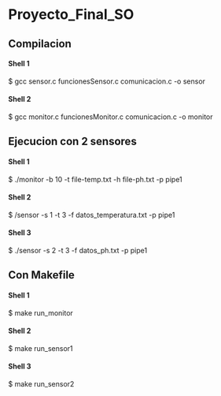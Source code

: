 # Proyecto_Final_SO

## Compilacion
#### Shell 1
$ gcc  sensor.c funcionesSensor.c comunicacion.c -o sensor
#### Shell 2
$ gcc  monitor.c funcionesMonitor.c comunicacion.c -o monitor

## Ejecucion con 2 sensores  
#### Shell 1
$ ./monitor -b 10 -t file-temp.txt -h file-ph.txt -p pipe1 
#### Shell 2
$ /sensor -s 1 -t 3 -f datos_temperatura.txt -p pipe1
#### Shell 3
$ ./sensor -s 2 -t 3 -f datos_ph.txt -p pipe1

## Con Makefile 
#### Shell 1
$ make run_monitor
#### Shell 2
$ make run_sensor1
#### Shell 3
$ make run_sensor2

